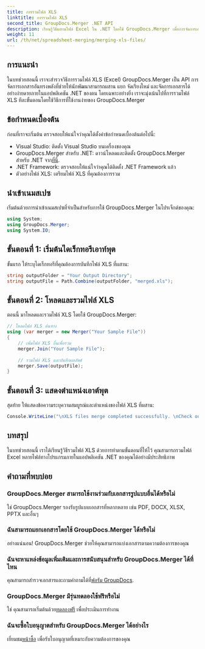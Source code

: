 ```yaml
---
title: การรวมไฟล์ XLS
linktitle: การรวมไฟล์ XLS
second_title: GroupDocs.Merger .NET API
description: เรียนรู้วิธีผสานไฟล์ Excel ใน .NET โดยใช้ GroupDocs.Merger เพื่อการจัดการเอกสารที่ราบรื่น ปฏิบัติตามบทช่วยสอนทีละขั้นตอนของเรา
weight: 11
url: /th/net/spreadsheet-merging/merging-xls-files/
---
```

## การแนะนำ
ในบทช่วยสอนนี้ เราจะสำรวจวิธีการรวมไฟล์ XLS (Excel) GroupDocs.Merger เป็น API การจัดการเอกสารอันทรงพลังที่ช่วยให้นักพัฒนาสามารถผสาน แยก จัดเรียงใหม่ และจัดการเอกสารได้อย่างง่ายดายภายในแอปพลิเคชัน .NET ของตน โดยเฉพาะอย่างยิ่ง เราจะมุ่งเน้นไปที่การรวมไฟล์ XLS ทีละขั้นตอนโดยใช้วิธีการที่ใช้งานง่ายของ GroupDocs.Merger
## ข้อกำหนดเบื้องต้น
ก่อนที่เราจะเริ่มต้น ตรวจสอบให้แน่ใจว่าคุณได้ตั้งค่าข้อกำหนดเบื้องต้นต่อไปนี้:
- Visual Studio: ติดตั้ง Visual Studio บนเครื่องของคุณ
-  GroupDocs.Merger สำหรับ .NET: ดาวน์โหลดและติดตั้ง GroupDocs.Merger สำหรับ .NET จาก[ที่นี่](https://releases.groupdocs.com/merger/net/).
- .NET Framework: ตรวจสอบให้แน่ใจว่าคุณได้ติดตั้ง .NET Framework แล้ว
- ตัวอย่างไฟล์ XLS: เตรียมไฟล์ XLS ที่คุณต้องการรวม

## นำเข้าเนมสเปซ
เริ่มต้นด้วยการนำเข้าเนมสเปซที่จำเป็นสำหรับการใช้ GroupDocs.Merger ในโปรเจ็กต์ของคุณ:
```csharp
using System; 
using GroupDocs.Merger;
using System.IO;
```
## ขั้นตอนที่ 1: เริ่มต้นไดเร็กทอรีเอาท์พุต
ขั้นแรก ให้ระบุไดเร็กทอรีที่คุณต้องการบันทึกไฟล์ XLS ที่ผสาน:
```csharp
string outputFolder = "Your Output Directory";
string outputFile = Path.Combine(outputFolder, "merged.xls");
```
## ขั้นตอนที่ 2: โหลดและรวมไฟล์ XLS
ตอนนี้ มาโหลดและรวมไฟล์ XLS โดยใช้ GroupDocs.Merger:
```csharp
// โหลดไฟล์ XLS ต้นทาง
using (var merger = new Merger("Your Sample File"))
{
    // เพิ่มไฟล์ XLS อื่นเพื่อรวม
    merger.Join("Your Sample File");
    
    // รวมไฟล์ XLS และบันทึกผลลัพธ์
    merger.Save(outputFile);
}
```
## ขั้นตอนที่ 3: แสดงตำแหน่งเอาต์พุต
สุดท้าย ให้แสดงข้อความระบุความสมบูรณ์และตำแหน่งของไฟล์ XLS ที่ผสาน:
```csharp
Console.WriteLine("\nXLS files merge completed successfully. \nCheck output in {0}", outputFolder);
```

## บทสรุป
ในบทช่วยสอนนี้ เราได้เรียนรู้วิธีรวมไฟล์ XLS ด้วยการทำตามขั้นตอนที่ให้ไว้ คุณสามารถรวมไฟล์ Excel หลายไฟล์ทางโปรแกรมภายในแอปพลิเคชัน .NET ของคุณได้อย่างมีประสิทธิภาพ

## คำถามที่พบบ่อย
### GroupDocs.Merger สามารถใช้งานร่วมกับเอกสารรูปแบบอื่นได้หรือไม่
ใช่ GroupDocs.Merger รองรับรูปแบบเอกสารที่หลากหลาย เช่น PDF, DOCX, XLSX, PPTX และอื่นๆ
### ฉันสามารถแยกเอกสารโดยใช้ GroupDocs.Merger ได้หรือไม่
อย่างแน่นอน! GroupDocs.Merger ช่วยให้คุณสามารถแบ่งเอกสารตามความต้องการของคุณ
### ฉันจะหาแหล่งข้อมูลเพิ่มเติมและการสนับสนุนสำหรับ GroupDocs.Merger ได้ที่ไหน
คุณสามารถสำรวจเอกสารและถามคำถามได้ที่[ฟอรัม GroupDocs](https://forum.groupdocs.com/c/merger/32).
### GroupDocs.Merger มีรุ่นทดลองใช้ฟรีหรือไม่
 ใช่ คุณสามารถเริ่มต้นด้วย[ทดลองฟรี](https://releases.groupdocs.com/) เพื่อประเมินการทำงาน
### ฉันจะซื้อใบอนุญาตสำหรับ GroupDocs.Merger ได้อย่างไร
 เยี่ยมชม[หน้าซื้อ](https://purchase.groupdocs.com/buy) เพื่อรับใบอนุญาตที่เหมาะกับความต้องการของคุณ